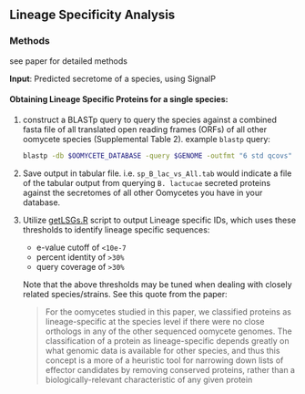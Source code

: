 ## Lineage Specificity Analysis

### Methods 
see paper for detailed methods

**Input**: Predicted secretome of a species, using SignalP

#### Obtaining Lineage Specific Proteins for a single species: 
1. construct a BLASTp query to query the species against a combined fasta file of all translated open reading frames (ORFs) of all other oomycete species (Supplemental Table 2). example `blastp` query:

    ```bash
    blastp -db $OOMYCETE_DATABASE -query $GENOME -outfmt "6 std qcovs" -out sp_$GENOME_vs_all.tab -num_threads 4
    ```

2. Save output in tabular file. i.e. `sp_B_lac_vs_All.tab` would indicate a file of the tabular output from querying `B. lactucae` secreted proteins against the secretomes of all other Oomycetes you have in your database.

3. Utilize [getLSGs.R](https://github.com/mjnur/oomycete-effector-prediction/blob/master/lineage_specificity_analysis/getLSGs.R) script to output Lineage specific IDs, which uses these thresholds to identify lineage specific sequences:  
    - e-value cutoff of `<10e-7`  
    - percent identity of `>30%`  
    - query coverage of `>30%`  

    Note that the above thresholds may be tuned when dealing with closely related species/strains. See this quote from the paper:
    
    > For the oomycetes studied in this paper, we classified proteins as lineage-specific at the species level if there were no close orthologs in any of the other sequenced oomycete genomes. The classification of a protein as lineage-specific depends greatly on what genomic data is available for other species, and thus this concept is a more of a heuristic tool for narrowing down lists of effector candidates by removing conserved proteins, rather than a biologically-relevant characteristic of any given protein
